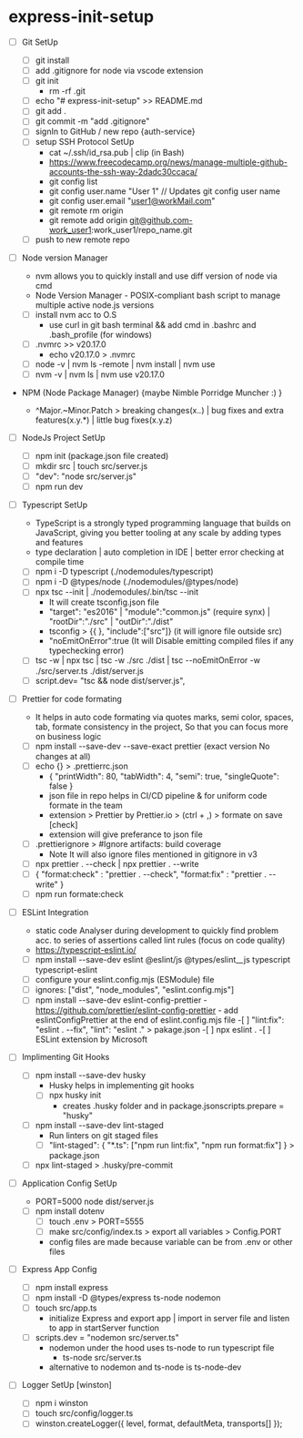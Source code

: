 # express-init-setup

-   [ ] Git SetUp

    -   [ ] git install
    -   [ ] add .gitignore for node via vscode extension
    -   [ ] git init
        -   rm -rf .git
    -   [ ] echo "# express-init-setup" >> README.md
    -   [ ] git add .
    -   [ ] git commit -m "add .gitignore"
    -   [ ] signIn to GitHub / new repo {auth-service}
    -   [ ] setup SSH Protocol SetUp
        -   cat ~/.ssh/id_rsa.pub | clip (in Bash)
        -   https://www.freecodecamp.org/news/manage-multiple-github-accounts-the-ssh-way-2dadc30ccaca/
        -   git config list
        -   git config user.name "User 1" // Updates git config user name
        -   git config user.email "user1@workMail.com"
        -   git remote rm origin
        -   git remote add origin git@github.com-work_user1:work_user1/repo_name.git
    -   [ ] push to new remote repo

-   [ ] Node version Manager

    -   nvm allows you to quickly install and use diff version of node via cmd
    -   Node Version Manager - POSIX-compliant bash script to manage multiple active node.js versions
    -   [ ] install nvm acc to O.S
        -   use curl in git bash terminal && add cmd in .bashrc and .bash_profile (for windows)
    -   [ ] .nvmrc >> v20.17.0
        -   echo v20.17.0 > .nvmrc
    -   [ ] node -v | nvm ls -remote | nvm install | nvm use
    -   [ ] nvm -v | nvm ls | nvm use v20.17.0

-   NPM (Node Package Manager) {maybe Nimble Porridge Muncher :) }

    -   ^Major.~Minor.Patch > breaking changes(x._._) | bug fixes and extra features(x.y.\*) | little bug fixes(x.y.z)

-   [ ] NodeJs Project SetUp

    -   [ ] npm init (package.json file created)
    -   [ ] mkdir src | touch src/server.js
    -   [ ] "dev": "node src/server.js"
    -   [ ] npm run dev

-   [ ] Typescript SetUp

    -   TypeScript is a strongly typed programming language that builds on JavaScript, giving you better tooling at any scale by adding types and features
    -   type declaration | auto completion in IDE | better error checking at compile time
    -   [ ] npm i -D typescript (./nodemodules/typescript)
    -   [ ] npm i -D @types/node (./nodemodules/@types/node)
    -   [ ] npx tsc --init | ./nodemodules/.bin/tsc --init
        -   It will create tsconfig.json file
        -   "target": "es2016" | "module":"common.js" (require synx) | "rootDir":"./src" | "outDir":"./dist"
        -   tsconfig > {{ }, "include":["src"]} (it will ignore file outside src)
        -   "noEmitOnError":true (It will Disable emitting compiled files if any typechecking error)
    -   [ ] tsc -w | npx tsc | tsc -w ./src ./dist | tsc --noEmitOnError -w ./src/server.ts ./dist/server.js
    -   [ ] script.dev= "tsc && node dist/server.js",

-   [ ] Prettier for code formating

    -   It helps in auto code formating via quotes marks, semi color, spaces, tab, formate consistency in the project, So that you can focus more on business logic
    -   [ ] npm install --save-dev --save-exact prettier (exact version No changes at all)
    -   [ ] echo {} > .prettierrc.json
        -   { "printWidth": 80, "tabWidth": 4, "semi": true, "singleQuote": false }
        -   json file in repo helps in CI/CD pipeline & for uniform code formate in the team
        -   extension > Prettier by Prettier.io > (ctrl + ,) > formate on save [check]
        -   extension will give preferance to json file
    -   [ ] .prettierignore > #Ignore artifacts: build coverage
        -   Note It will also ignore files mentioned in gitignore in v3
    -   [ ] npx prettier . --check | npx prettier . --write
    -   [ ] { "format:check" : "prettier . --check", "format:fix" : "prettier . --write" }
    -   [ ] npm run formate:check

-   [ ] ESLint Integration

    -   static code Analyser during development to quickly find problem acc. to series of assertions called lint rules (focus on code quality)
    -   https://typescript-eslint.io/
    -   [ ] npm install --save-dev eslint @eslint/js @types/eslint\_\_js typescript typescript-eslint
    -   [ ] configure your eslint.config.mjs (ESModule) file
    -   [ ] ignores: ["dist", "node_modules", "eslint.config.mjs"]
    -   [ ] npm install --save-dev eslint-config-prettier - https://github.com/prettier/eslint-config-prettier - add eslintConfigPrettier at the end of eslint.config.mjs file -[ ] "lint:fix": "eslint . --fix", "lint": "eslint ." > pakage.json -[ ] npx eslint . -[ ] ESLint extension by Microsoft

-   [ ] Implimenting Git Hooks

    -   [ ] npm install --save-dev husky
        -   Husky helps in implementing git hooks
        -   [ ] npx husky init
            -   creates .husky folder and in package.jsonscripts.prepare = "husky"
    -   [ ] npm install --save-dev lint-staged
        -   Run linters on git staged files
        -   [ ] "lint-staged": { "\*.ts": ["npm run lint:fix", "npm run format:fix"] } > package.json
    -   [ ] npx lint-staged > .husky/pre-commit

-   [ ] Application Config SetUp

    -   PORT=5000 node dist/server.js
    -   [ ] npm install dotenv
        -   [ ] touch .env > PORT=5555
        -   [ ] make src/config/index.ts > export all variables > Config.PORT
        -   config files are made because variable can be from .env or other files

-   [ ] Express App Config

    -   [ ] npm install express
    -   [ ] npm install -D @types/express ts-node nodemon
    -   [ ] touch src/app.ts
        -   initialize Express and export app | import in server file and listen to app in startServer function
    -   [ ] scripts.dev = "nodemon src/server.ts"
        -   nodemon under the hood uses ts-node to run typescript file
            -   ts-node src/server.ts
        -   alternative to nodemon and ts-node is ts-node-dev

-   [ ] Logger SetUp [winston]
    -   [ ] npm i winston
    -   [ ] touch src/config/logger.ts
    -   [ ] winston.createLogger({ level, format, defaultMeta, transports[] });
